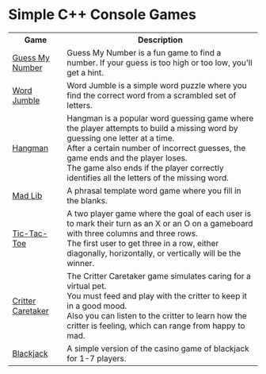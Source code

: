 # Simple C++ Console Games 

<table>
  <tr>
    <th>Game</th>
    <th>Description</th>
  </tr>
  <tr>
    <td><a href="/01-guess-my-number">Guess My Number</a></td>
    <td>Guess My Number is a fun game to find a number. If your guess is too high or too low, you'll get a hint.</td>
  </tr>
  <tr>
    <td><a href="/02-word-jumble">Word Jumble</a></td>
    <td>Word Jumble is a simple word puzzle where you find the correct word from a scrambled set of letters.</td>
  </tr>
  <tr>
    <td><a href="/03-hangman">Hangman</td>
    <td>
      Hangman is a popular word guessing game where the player attempts to build a missing word by guessing one letter at a time.<br>
      After a certain number of incorrect guesses, the game ends and the player loses.<br>
      The game also ends if the player correctly identifies all the letters of the missing word.
    </td>
  </tr>
  <tr>
    <td><a href="/04-mad-lib">Mad Lib</td>
    <td>A phrasal template word game where you fill in the blanks.</td>
  </tr>
  <tr>
    <td><a href="/05-tic-tac-toe">Tic-Tac-Toe</td>
    <td>
      A two player game where the goal of each user is to mark their turn as an X or an O on a gameboard with three columns and three rows.<br>
      The first user to get three in a row, either diagonally, horizontally, or vertically will be the winner.
    </td>
  </tr>
  <tr>
    <td><a href="/06-critter-caretaker">Critter Caretaker</td>
    <td>
      The Critter Caretaker game simulates caring for a virtual pet.<br>
      You must feed and play with the critter to keep it in a good mood.<br> 
      Also you can listen to the critter to learn how the critter is feeling, which can range from happy to mad.
    </td>
  </tr>
  <tr>
    <td><a href="/07-blackjack">Blackjack</td>
    <td>
      A simple version of the casino game of blackjack for 1-7 players.
    </td>
  </tr>
</table>
